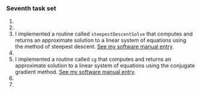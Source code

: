 ### Seventh task set

1. 
2. 
3. I implemented a routine called `steepestDescentSolve` that computes and returns an approximate solution to a linear system of equations using the method of steepest descent. [See my software manual entry](../software_manual/steepestDescentSolve.md).
4. 
5. I implemented a routine called `cg` that computes and returns an approximate solution to a linear system of equations using the conjugate gradient method. [See my software manual entry](../software_manual/cg.md).
6. 
7. 